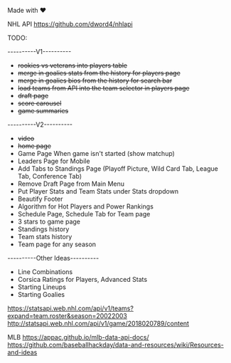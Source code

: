Made with ❤️


NHL API
https://github.com/dword4/nhlapi

TODO:

----------V1----------

- ~~rookies vs veterans into players table~~
- ~~merge in goalies stats from the history for players page~~
- ~~merge in goalies bios from the history for search bar~~
- ~~load teams from API into the team selector in players page~~
- ~~draft page~~
- ~~score carousel~~
- ~~game summaries~~

----------V2----------

- ~~video~~
- ~~home page~~
- Game Page When game isn't started (show matchup)
- Leaders Page for Mobile
- Add Tabs to Standings Page (Playoff Picture, Wild Card Tab, League Tab, Conference Tab)
- Remove Draft Page from Main Menu
- Put Player Stats and Team Stats under Stats dropdown
- Beautify Footer
- Algorithm for Hot Players and Power Rankings
- Schedule Page, Schedule Tab for Team page
- 3 stars to game page
- Standings history
- Team stats history
- Team page for any season


----------Other Ideas----------

- Line Combinations
- Corsica Ratings for Players, Advanced Stats
- Starting Lineups
- Starting Goalies

https://statsapi.web.nhl.com/api/v1/teams?expand=team.roster&season=20022003
http://statsapi.web.nhl.com/api/v1/game/2018020789/content


MLB
https://appac.github.io/mlb-data-api-docs/
https://github.com/baseballhackday/data-and-resources/wiki/Resources-and-ideas
